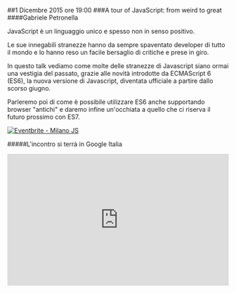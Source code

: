 ##1 Dicembre 2015 ore 19:00
###A tour of JavaScript: from weird to great
####Gabriele Petronella  <a href="https://twitter.com/gabro27" target="_blank" class="icon-twitter"></a>

JavaScript è un linguaggio unico e spesso non in senso positivo.

Le sue innegabili stranezze hanno da sempre spaventato developer di tutto il mondo e lo hanno reso un facile bersaglio di critiche e prese in giro.

In questo talk vediamo come molte delle stranezze di Javascript siano ormai una vestigia del passato, grazie alle novità introdotte da ECMAScript 6 (ES6), la nuova versione di Javascript, diventata ufficiale a partire dallo scorso giugno.

Parleremo poi di come è possibile utilizzare ES6 anche supportando browser "antichi" e daremo infine un'occhiata a quello che ci riserva il futuro prossimo con ES7.

<a href="http://www.eventbrite.it/e/biglietti-milano-js-19698342272?ref=ebtn" target="_blank"><img src="https://www.eventbrite.it/custombutton?eid=19698342272" alt="Eventbrite - Milano JS" /></a>

#####L'incontro si terrà in Google Italia
<div class="frame">
<iframe src="https://www.google.com/maps/embed?pb=!1m18!1m12!1m3!1d2797.189396541938!2d9.187430915583711!3d45.48613067910118!2m3!1f0!2f0!3f0!3m2!1i1024!2i768!4f13.1!3m3!1m2!1s0x4786c6a591c262d5%3A0x98d4992212f8115c!2sGoogle+Italia!5e0!3m2!1sit!2sit!4v1447147564425" width="100%" height="300" frameborder="0" style="border:0" allowfullscreen></iframe>
</div>
